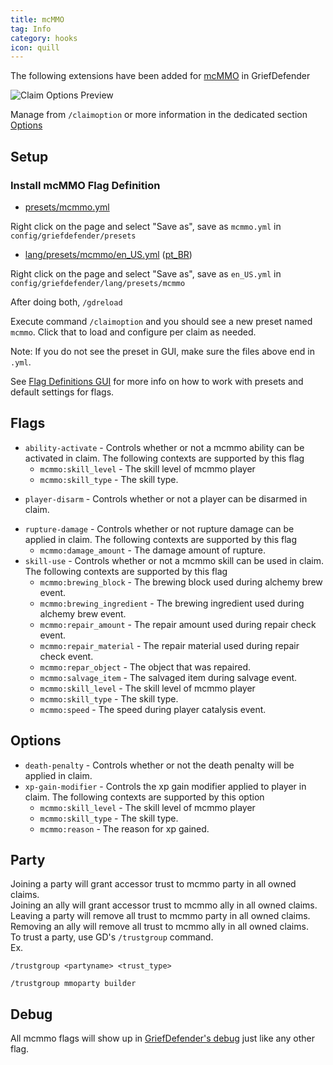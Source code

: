 ```yaml
---
title: mcMMO
tag: Info
category: hooks
icon: quill
---
```


The following extensions have been added for [mcMMO](https://mcmmo.org/#home) in GriefDefender

![Claim Options Preview](https://i.imgur.com/d38LRkv.gif)

Manage from `/claimoption` or more information in the dedicated section [Options](/wiki/basic/Options.html)  

## Setup

### Install mcMMO Flag Definition  

* [presets/mcmmo.yml](https://raw.githubusercontent.com/bloodmc/GriefDefenderDefinitions/master/mcMMO/presets/mcmmo.yml)

Right click on the page and select "Save as", save as `mcmmo.yml` in `config/griefdefender/presets`

* [lang/presets/mcmmo/en_US.yml](https://raw.githubusercontent.com/bloodmc/GriefDefenderDefinitions/master/mcMMO/lang/presets/mcmmo/en_US.yml) ([pt_BR](https://raw.githubusercontent.com/bloodmc/GriefDefenderDefinitions/master/mcMMO/lang/presets/mcmmo/pt_BR.yml))

Right click on the page and select "Save as", save as `en_US.yml` in `config/griefdefender/lang/presets/mcmmo`    

After doing both, `/gdreload`  

Execute command `/claimoption` and you should see a new preset named `mcmmo`. Click that to load and configure per claim as needed.  

Note: If you do not see the preset in GUI, make sure the files above end in `.yml`.  

See [Flag Definitions GUI](/wiki/basic/Flag-Definitions-GUI.html) for more info on how to work with presets and default settings for flags.  

## Flags

- `ability-activate` - Controls whether or not a mcmmo ability can be activated in claim.
The following contexts are supported by this flag
    - `mcmmo:skill_level` - The skill level of mcmmo player
    - `mcmmo:skill_type` - The skill type.
* `player-disarm` - Controls whether or not a player can be disarmed in claim.
- `rupture-damage` - Controls whether or not rupture damage can be applied in claim.
The following contexts are supported by this flag
    - `mcmmo:damage_amount` - The damage amount of rupture.
- `skill-use` - Controls whether or not a mcmmo skill can be used in claim.
The following contexts are supported by this flag
    - `mcmmo:brewing_block` - The brewing block used during alchemy brew event.
    - `mcmmo:brewing_ingredient` - The brewing ingredient used during alchemy brew event.
    - `mcmmo:repair_amount` - The repair amount used during repair check event.
    - `mcmmo:repair_material` - The repair material used during repair check event.
    - `mcmmo:repar_object` - The object that was repaired.
    - `mcmmo:salvage_item` - The salvaged item during salvage event.
    - `mcmmo:skill_level` - The skill level of mcmmo player
    - `mcmmo:skill_type` - The skill type.
    - `mcmmo:speed` - The speed during player catalysis event.

## Options

* `death-penalty` - Controls whether or not the death penalty will be applied in claim.
* `xp-gain-modifier` - Controls the xp gain modifier applied to player in claim.
The following contexts are supported by this option
    - `mcmmo:skill_level` - The skill level of mcmmo player
    - `mcmmo:skill_type` - The skill type.
    - `mcmmo:reason` - The reason for xp gained.

## Party

Joining a party will grant accessor trust to mcmmo party in all owned claims.  
Joining an ally will grant accessor trust to mcmmo ally in all owned claims.  
Leaving a party will remove all trust to mcmmo party in all owned claims.  
Removing an ally will remove all trust to mcmmo ally in all owned claims.  
To trust a party, use GD's `/trustgroup` command.  
Ex.

`/trustgroup <partyname> <trust_type>`

`/trustgroup mmoparty builder`

## Debug

All mcmmo flags will show up in [GriefDefender's debug](/wiki/advanced/Debugging.html) just like any other flag.